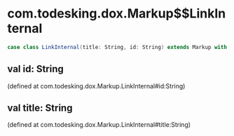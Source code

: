 # com.todesking.dox.Markup$$LinkInternal


```scala
case class LinkInternal(title: String, id: String) extends Markup with Product with Serializable
```


 val id: String
----------------

(defined at com.todesking.dox.Markup.LinkInternal#id:String)


 val title: String
-------------------

(defined at com.todesking.dox.Markup.LinkInternal#title:String)

